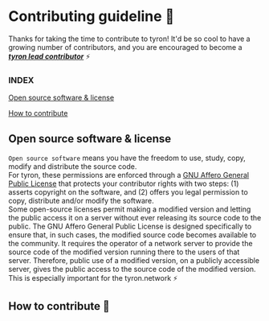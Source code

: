 # Contributing guideline :high_brightness: 

Thanks for taking the time to contribute to tyron! It'd be so cool to have a growing number of contributors, and you are encouraged to become a [***tyron lead contributor***](/community/leadContributors.md) :zap:

### INDEX
[Open source software & license](#open-source-software--license)

[How to contribute](#how-to-contribute-high_brightness)

## Open source software & license
```Open source software``` means you have the freedom to use, study, copy, modify and distribute the source code.  
For tyron, these permissions are enforced through a [GNU Affero General Public License](/LICENSE) that protects your contributor rights with two steps: (1) asserts copyright on the software, and (2) offers you legal permission to copy, distribute and/or modify the software.  
Some open-source licenses permit making a modified version and letting the public access it on a server without ever releasing its source code to the public. The GNU Affero General Public License is designed specifically to ensure that, in such cases, the modified source code becomes available to the community. It requires the operator of a network server to provide the source code of the modified version running there to the users of that server.  Therefore, public use of a modified version, on
a publicly accessible server, gives the public access to the source code of the modified version. This is especially important for the tyron.network :zap:

## How to contribute :high_brightness:

